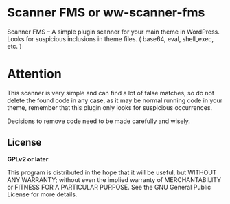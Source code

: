 # Scanner FMS or ww-scanner-fms
 Scanner FMS – A simple plugin scanner for your main theme in WordPress. Looks for suspicious inclusions in theme files. ( base64, eval, shell_exec, etc. )

# Attention
 This scanner is very simple and can find a lot of false matches, so do not delete the found code in any case, as it may be normal running code in your theme, remember    that this plugin only looks for suspicious occurrences.
 
 Decisions to remove code need to be made carefully and wisely.

## License
**GPLv2 or later**
 
 This program is distributed in the hope that it will be useful,
 but WITHOUT ANY WARRANTY; without even the implied warranty of
 MERCHANTABILITY or FITNESS FOR A PARTICULAR PURPOSE.  See the
 GNU General Public License for more details.
